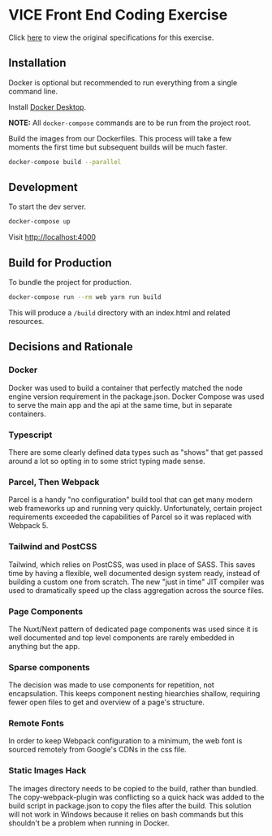 # VICE Front End Coding Exercise

Click [here](./README.md) to view the original specifications for this exercise.
## Installation

Docker is optional but recommended to run everything from a single command line.

Install [Docker Desktop](https://www.docker.com/products/docker-desktop).

**NOTE:** All `docker-compose` commands are to be run from the project root.

Build the images from our Dockerfiles. This process will take a
few moments the first time but subsequent builds will be much faster.

```bash
docker-compose build --parallel
```

## Development

To start the dev server.

```bash
docker-compose up
```

Visit [http://localhost:4000](http://localhost:4000)

## Build for Production

To bundle the project for production.

```bash
docker-compose run --rm web yarn run build
```

This will produce a `/build` directory with an index.html and related resources.

## Decisions and Rationale
### Docker

Docker was used to build a container that perfectly matched the node engine
version requirement in the package.json. Docker Compose was used to serve the
main app and the api at the same time, but in separate containers.

### Typescript

There are some clearly defined data types such as "shows" that get passed around
a lot so opting in to some strict typing made sense.

### Parcel, Then Webpack

Parcel is a handy "no configuration" build tool that can get many modern web
frameworks up and running very quickly. Unfortunately, certain project
requirements exceeded the capabilities of Parcel so it was replaced with
Webpack 5.

### Tailwind and PostCSS

Tailwind, which relies on PostCSS, was used in place of SASS. This saves time by
having a flexible, well documented design system ready, instead of building a
custom one from scratch. The new "just in time" JIT compiler was used to
dramatically speed up the class aggregation across the source files.

### Page Components

The Nuxt/Next pattern of dedicated page components was used since it is well
documented and top level components are rarely embedded in anything but the app.

### Sparse components

The decision was made to use components for repetition, not encapsulation. This
keeps component nesting hiearchies shallow, requiring fewer open files to get
and overview of a page's structure.

### Remote Fonts

In order to keep Webpack configuration to a minimum, the web font is sourced
remotely from Google's CDNs in the css file.

### Static Images Hack

The images directory needs to be copied to the build, rather than bundled.
The copy-webpack-plugin was conflicting so a quick hack was added to the build
script in package.json to copy the files after the build. This solution will
not work in Windows because it relies on bash commands but this shouldn't be a
problem when running in Docker.
